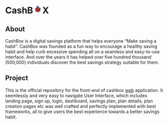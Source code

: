 # CashB<img src="./images/box.svg" height="30px" width="30px" style="margin-top:20px" />X
## About
CashBox is a digital savings platform that helps everyone “Make saving a habit”. CashBox was founded as a fun way to encourage a healthy saving habit and help curb excessive spending all on a seamless and easy-to-use interface. And over the years it has helped over five hundred thousand (500,000) individuals discover the best savings strategy suitable for them.
<br />
## Project
This is the official repository for the front-end of cashbox [web](https://www.cashboxng.com/) application. It seemlessly and very easy to navigate User Interface, which includes landing page, sign up, login, dashboard, savings plan, plan details, plan creation pages etc was well crafted and perfectly implemented with best frameworks, all to give users the best experience towards a better savings habit.
